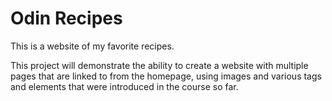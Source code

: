 # Odin Recipes

This is a website of my favorite recipes. 

This project will demonstrate the ability to create a website with multiple pages that are linked to from the homepage, using images and various tags and elements that were introduced in the course so far.
